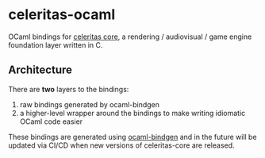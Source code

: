 # celeritas-ocaml
OCaml bindings for [celeritas core](https://github.com/omnisci3nce/celeritas-core), a rendering / audiovisual / game engine foundation layer written in C.

## Architecture

There are **two** layers to the bindings:
1. raw bindings generated by ocaml-bindgen
2. a higher-level wrapper around the bindings to make writing idiomatic OCaml code easier

These bindings are generated using [ocaml-bindgen](https://github.com/omnisci3nce/ocaml-bindgen) and in the future will be updated via CI/CD when new versions of celeritas-core are released.
